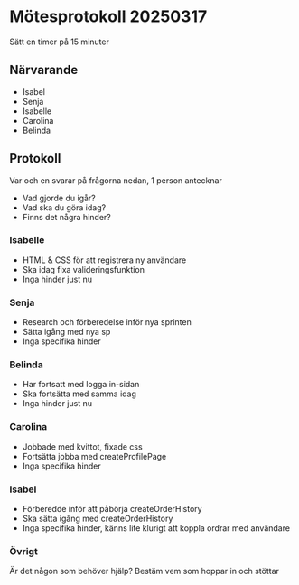 # Mötesprotokoll 20250317

Sätt en timer på 15 minuter

## Närvarande
* Isabel
* Senja
* Isabelle
* Carolina
* Belinda

## Protokoll
Var och en svarar på frågorna nedan, 1 person antecknar
* Vad gjorde du igår?
* Vad ska du göra idag?
* Finns det några hinder?

### Isabelle
* HTML & CSS för att registrera ny användare
* Ska idag fixa valideringsfunktion 
* Inga hinder just nu 

### Senja
* Research och förberedelse inför nya sprinten 
* Sätta igång med nya sp
* Inga specifika hinder

### Belinda
* Har fortsatt med logga in-sidan
* Ska fortsätta med samma idag 
* Inga hinder just nu 

### Carolina
* Jobbade med kvittot, fixade css 
* Fortsätta jobba med createProfilePage
* Inga specifika hinder  

### Isabel
* Förberedde inför att påbörja createOrderHistory
* Ska sätta igång med createOrderHistory
* Inga specifika hinder, känns lite klurigt att koppla ordrar med användare

### Övrigt
Är det någon som behöver hjälp? Bestäm vem som hoppar in och stöttar
